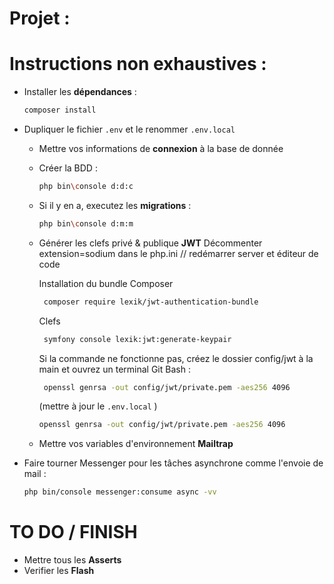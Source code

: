# Projet : 


# Instructions non exhaustives : 

* Installer les **dépendances** : 

    ```bash
    composer install
    ```

* Dupliquer le fichier `.env` et le renommer `.env.local`

    * Mettre vos informations de **connexion** à la base de donnée

    * Créer la BDD :
    
        ```bash
        php bin\console d:d:c
        ```

    * Si il y en a, executez les **migrations** :

        ```bash
        php bin\console d:m:m
        ```

    * Générer les clefs privé & publique **JWT**
        Décommenter extension=sodium dans le php.ini // redémarrer server et éditeur de code

        Installation du bundle Composer
        ```bash
         composer require lexik/jwt-authentication-bundle
        ```

       Clefs
        ```bash
         symfony console lexik:jwt:generate-keypair
        ```
        
        Si la commande ne fonctionne pas, créez le dossier config/jwt à la main et ouvrez un terminal Git Bash :
        ```bash
         openssl genrsa -out config/jwt/private.pem -aes256 4096
        ```
        (mettre à jour le `.env.local` )

        ```bash
        openssl genrsa -out config/jwt/private.pem -aes256 4096
        ```

    * Mettre vos variables d'environnement **Mailtrap**

* Faire tourner Messenger pour les tâches asynchrone comme l'envoie de mail :

    ```bash
    php bin/console messenger:consume async -vv
    ```

<!-- * Les **icones** : https://fontawesome.com/v4/icons/ -->

# TO DO / FINISH

* Mettre tous les **Asserts**
* Verifier les **Flash**